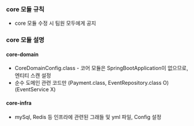 ### core 모듈 규칙
- core 모듈 수정 시 팀원 모두에게 공지

### core 모듈 설명
#### core-domain
- CoreDomainConfig.class - 코어 모듈은 SpringBootApplication이 없으므로, 엔티티 스캔 설정
- 순수 도메인 관련 코드만 (Payment.class, EventRepository.class O) (EventService X)
#### core-infra
- mySql, Redis 등 인프라에 관련된 그래들 및 yml 파일, Config 설정
